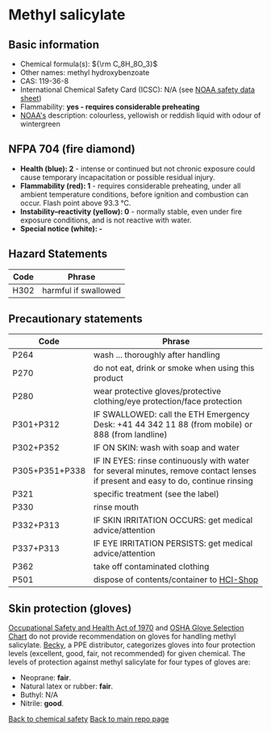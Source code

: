 # Methyl salicylate

## Basic information

- Chemical formula(s): ${\rm C_8H_8O_3}$
- Other names: methyl hydroxybenzoate
- CAS: 119-36-8
- International Chemical Safety Card (ICSC): N/A (see [NOAA safety data sheet](https://cameochemicals.noaa.gov/chemical/17825))
 - Flammability: **yes - requires considerable preheating**
- [NOAA's](https://cameochemicals.noaa.gov/chemical/17825) description: colourless, yellowish or reddish liquid with odour of wintergreen

## NFPA 704 (fire diamond)

- **Health (blue): 2** - intense or continued but not chronic exposure could cause temporary incapacitation or possible residual injury.
- **Flammability (red): 1** - requires considerable preheating, under all ambient temperature conditions, before ignition and combustion can occur. Flash point above 93.3 °C.
- **Instability–reactivity (yellow): 0** - normally stable, even under fire exposure conditions, and is not reactive with water.
- **Special notice (white): -**

## Hazard Statements

| Code | Phrase               |
| ---- | -------------------- |
| H302 | harmful if swallowed |

## Precautionary statements

| Code           | Phrase                                                                                                                           |
| -------------- | -------------------------------------------------------------------------------------------------------------------------------- |
| P264           | wash ... thoroughly after handling                                                                                               |
| P270           | do not eat, drink or smoke when using this product                                                                               |
| P280           | wear protective gloves/protective clothing/eye protection/face protection                                                        |
| P301+P312      | IF SWALLOWED: call the ETH Emergency Desk: +41 44 342 11 88 (from mobile) or 888 (from landline)                                 |
| P302+P352      | IF ON SKIN: wash with soap and water                                                                                             |
| P305+P351+P338 | IF IN EYES: rinse continuously with water for several minutes, remove contact lenses if present and easy to do, continue rinsing |
| P321           | specific treatment (see the label)                                                                                               |
| P330           | rinse mouth                                                                                                                      |
| P332+P313      | IF SKIN IRRITATION OCCURS: get medical advice/attention                                                                          |
| P337+P313      | IF EYE IRRITATION PERSISTS: get medical advice/attention                                                                         |
| P362           | take off contaminated clothing                                                                                                   |
| P501           | dispose of contents/container to [HCI-Shop](https://hci-shop.ethz.ch/en/)                                                        |

## Skin protection (gloves)

[Occupational Safety and Health Act of 1970](https://www.osha.gov/sites/default/files/publications/osha3151.pdf) and [OSHA Glove Selection Chart](https://safety.fsu.edu/safety_manual/OSHA%20Glove%20Selection%20Chart.pdf) do not provide recommendation on gloves for handling methyl salicylate. [Becky](https://becky.ee/useful-articles/chemical-resistance-table-for-gloves/?lang=en), a PPE distributor, categorizes gloves into four protection levels (excellent, good, fair, not recommended) for given chemical. The levels of protection against methyl salicylate for four types of gloves are:

- Neoprane: **fair**.
- Natural latex or rubber: **fair**.
- Buthyl: N/A
- Nitrile: **good**.

[Back to chemical safety](https://github.com/Global-Health-Engineering/group-safety)
[Back to main repo page](https://github.com/Global-Health-Engineering/group-safety/tree/main/02-chemical-safety)
